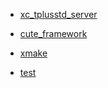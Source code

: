 <!-- sidebar -->

- [xc_tplusstd_server](xc_tplusstd_server/)

- [cute_framework](cute_framework/)

- [xmake](xmake/)

- [test](test/)
